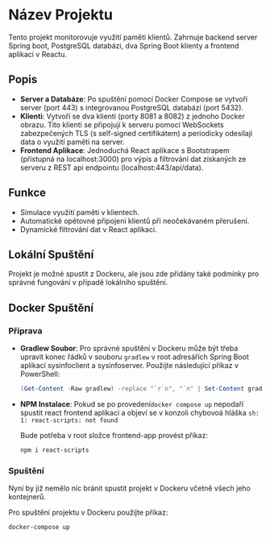 # Název Projektu

Tento projekt monitorovuje využití paměti klientů. Zahrnuje backend server Spring boot, PostgreSQL databázi, dva Spring Boot klienty a frontend aplikaci v Reactu.

## Popis

- **Server a Databáze**: Po spuštění pomocí Docker Compose se vytvoří server (port 443) s integrovanou PostgreSQL databází (port 5432).
- **Klienti**: Vytvoří se dva klienti (porty 8081 a 8082) z jednoho Docker obrazu. Tito klienti se připojují k serveru pomocí WebSockets zabezpečených TLS (s self-signed certifikátem) a periodicky odesílají data o využití paměti na server.
- **Frontend Aplikace**: Jednoduchá React aplikace s Bootstrapem (přístupná na localhost:3000) pro výpis a filtrování dat získaných ze serveru z REST api endpointu (localhost:443/api/data).

## Funkce

- Simulace využití paměti v klientech.
- Automatické opětovné připojení klientů při neočekávaném přerušení.
- Dynamické filtrování dat v React aplikaci.

## Lokální Spuštění

Projekt je možné spustit z Dockeru, ale jsou zde přidány také podmínky pro správné fungování v případě lokálního spuštění.

## Docker Spuštění

### Příprava
- **Gradlew Soubor**: Pro správné spuštění v Dockeru může být třeba upravit konec řádků v souboru `gradlew` v root adresářích Spring Boot aplikací sysinfoclient a sysinfoserver. Použijte následující příkaz v PowerShell:

  ```powershell
  (Get-Content -Raw gradlew) -replace "`r`n", "`n" | Set-Content gradlew

- **NPM Instalace**:
Pokud se po provedení```docker compose up```
nepodaří spustit react frontend aplikaci a objeví se v konzoli chybovoá hláška 
```sh: 1: react-scripts: not found```

    Bude potřeba v root složce frontend-app provést příkaz:

    ```bash
    npm i react-scripts
    ```

### Spuštění
Nyní by již nemělo nic bránit spustit projekt v Dockeru včetně všech jeho kontejnerů.

Pro spuštění projektu v Dockeru použijte příkaz:

```bash
docker-compose up
```